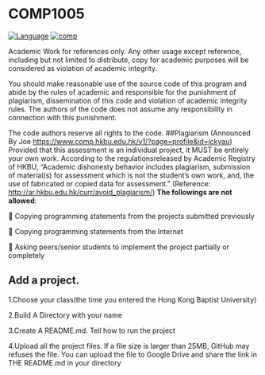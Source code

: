 # COMP1005
[![Language](https://img.shields.io/badge/Language-Processing-blue)](https://processing.org/)
[![comp](https://img.shields.io/badge/COMP1005-red)](https://www.comp.hkbu.edu.hk/v1/?page=home)

Academic Work for references only. Any other usage except reference, including but not
limited to distribute, copy for academic purposes will be considered as violation of academic integrity.

You should make reasonable use of the source code of this program and abide
by the rules of academic and responsible for the punishment of plagiarism,
dissemination of this code and violation of academic integrity rules.
The authors of the code does not assume any responsibility in connection with this punishment.

The code authors reserve all rights to the code.
##Plagiarism
(Announced By Joe https://www.comp.hkbu.edu.hk/v1/?page=profile&id=jckyau) Provided that this assessment is an individual project, it MUST be entirely your own
work. According to the regulationsreleased by Academic Registry of HKBU, “Academic
dishonesty behavior includes plagiarism, submission of material(s) for assessment
which is not the student’s own work, and, the use of fabricated or copied data for
assessment.” (Reference: http://ar.hkbu.edu.hk/curr/avoid_plagiarism/)
**The followings are not allowed**:

 Copying programming statements from the projects submitted previously

 Copying programming statements from the Internet

 Asking peers/senior students to implement the project partially or completely
##  Add a project.

1.Choose your class(the time you entered the Hong Kong Baptist University)

2.Build A Directory with your name

3.Create A README.md. Tell how to run the project

4.Upload all the project files. If a file size is larger than 25MB, GitHub may refuses the file. You can upload the file to Google Drive and share the link in THE README.md in your directory 
